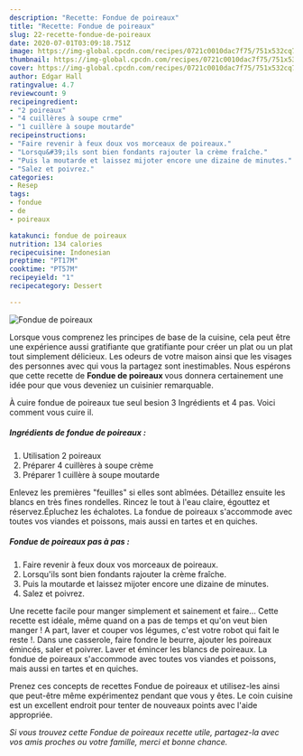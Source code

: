```yaml
---
description: "Recette: Fondue de poireaux"
title: "Recette: Fondue de poireaux"
slug: 22-recette-fondue-de-poireaux
date: 2020-07-01T03:09:18.751Z
image: https://img-global.cpcdn.com/recipes/0721c0010dac7f75/751x532cq70/fondue-de-poireaux-photo-principale-de-la-recette.jpg
thumbnail: https://img-global.cpcdn.com/recipes/0721c0010dac7f75/751x532cq70/fondue-de-poireaux-photo-principale-de-la-recette.jpg
cover: https://img-global.cpcdn.com/recipes/0721c0010dac7f75/751x532cq70/fondue-de-poireaux-photo-principale-de-la-recette.jpg
author: Edgar Hall
ratingvalue: 4.7
reviewcount: 9
recipeingredient:
- "2 poireaux"
- "4 cuillères à soupe crme"
- "1 cuillère à soupe moutarde"
recipeinstructions:
- "Faire revenir à feux doux vos morceaux de poireaux."
- "Lorsqu&#39;ils sont bien fondants rajouter la crème fraîche."
- "Puis la moutarde et laissez mijoter encore une dizaine de minutes."
- "Salez et poivrez."
categories:
- Resep
tags:
- fondue
- de
- poireaux

katakunci: fondue de poireaux 
nutrition: 134 calories
recipecuisine: Indonesian
preptime: "PT17M"
cooktime: "PT57M"
recipeyield: "1"
recipecategory: Dessert

---
```



![Fondue de poireaux](https://img-global.cpcdn.com/recipes/0721c0010dac7f75/751x532cq70/fondue-de-poireaux-photo-principale-de-la-recette.jpg)

Lorsque vous comprenez les principes de base de la cuisine, cela peut être une expérience aussi gratifiante que gratifiante pour créer un plat ou un plat tout simplement délicieux. Les odeurs de votre maison ainsi que les visages des personnes avec qui vous la partagez sont inestimables. Nous espérons que cette recette de <strong> Fondue de poireaux </strong> vous donnera certainement une idée pour que vous deveniez un cuisinier remarquable.

<!--inarticleads1-->

À cuire fondue de poireaux tue seul besion 3 Ingrédients et 4 pas. Voici comment vous cuire il.

##### Ingrédients de fondue de poireaux :

1. Utilisation 2 poireaux
1. Préparer 4 cuillères à soupe crème
1. Préparer 1 cuillère à soupe moutarde


Enlevez les premières &#34;feuilles&#34; si elles sont abîmées. Détaillez ensuite les blancs en très fines rondelles. Rincez le tout à l&#39;eau claire, égouttez et réservez.Épluchez les échalotes. La fondue de poireaux s&#39;accommode avec toutes vos viandes et poissons, mais aussi en tartes et en quiches. 

<!--inarticleads2-->

##### Fondue de poireaux pas à pas :

1. Faire revenir à feux doux vos morceaux de poireaux.
1. Lorsqu&#39;ils sont bien fondants rajouter la crème fraîche.
1. Puis la moutarde et laissez mijoter encore une dizaine de minutes.
1. Salez et poivrez.


Une recette facile pour manger simplement et sainement et faire… Cette recette est idéale, même quand on a pas de temps et qu&#39;on veut bien manger ! A part, laver et couper vos légumes, c&#39;est votre robot qui fait le reste !. Dans une casserole, faire fondre le beurre, ajouter les poireaux émincés, saler et poivrer. Laver et émincer les blancs de poireaux. La fondue de poireaux s&#39;accommode avec toutes vos viandes et poissons, mais aussi en tartes et en quiches. 

<!--inarticleads1-->

<p>
Prenez ces concepts de recettes Fondue de poireaux et utilisez-les ainsi que peut-être même expérimentez pendant que vous y êtes. Le coin cuisine est un excellent endroit pour tenter de nouveaux points avec l'aide appropriée.
</p>

<p>
<i>Si vous trouvez cette Fondue de poireaux recette utile, partagez-la avec vos amis proches ou votre famille, merci et bonne chance.</i>
</p>
